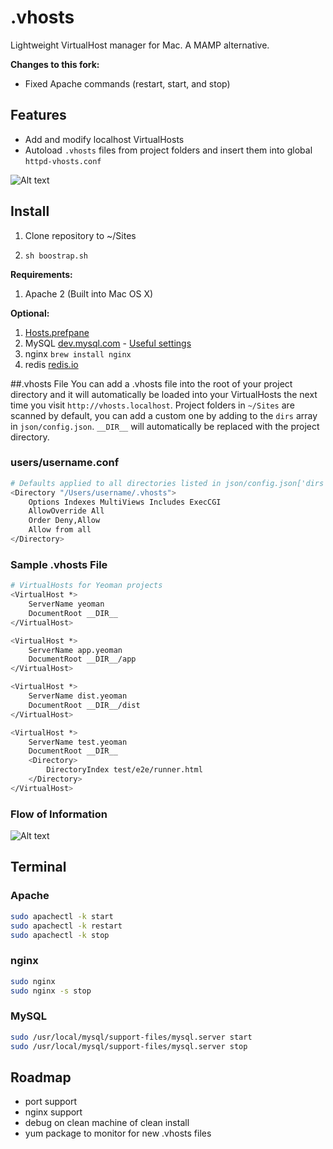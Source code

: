 # .vhosts
Lightweight VirtualHost manager for Mac. A MAMP alternative.

**Changes to this fork:**
- Fixed Apache commands (restart, start, and stop)

## Features
- Add and modify localhost VirtualHosts
- Autoload `.vhosts` files from project folders and insert them into global `httpd-vhosts.conf`

![Alt text][screenshot]

## Install
1. Clone repository to ~/Sites

2. `sh boostrap.sh`

**Requirements:**

1. Apache 2 (Built into Mac OS X)

**Optional:**

1. [Hosts.prefpane](https://github.com/specialunderwear/Hosts.prefpane/downloads)
2. MySQL [dev.mysql.com](https://dev.mysql.com/downloads/mysql/) - [Useful settings](http://www.sequelpro.com/docs/Where_are_MySQLs_Files)
3. nginx `brew install nginx`
4. redis [redis.io](http://redis.io/download)


##.vhosts File
You can add a .vhosts file into the root of your project directory and it will automatically be loaded into your VirtualHosts the next time you visit `http://vhosts.localhost`. Project folders in `~/Sites` are scanned by default, you can add a custom one by adding to the `dirs` array in `json/config.json`. `__DIR__` will automatically be replaced with the project directory.

### users/username.conf
```bash
# Defaults applied to all directories listed in json/config.json['dirs']
<Directory "/Users/username/.vhosts">
    Options Indexes MultiViews Includes ExecCGI
    AllowOverride All
    Order Deny,Allow
    Allow from all
</Directory>
```

### Sample .vhosts File
```bash
# VirtualHosts for Yeoman projects
<VirtualHost *>
    ServerName yeoman
    DocumentRoot __DIR__
</VirtualHost>

<VirtualHost *>
    ServerName app.yeoman
    DocumentRoot __DIR__/app
</VirtualHost>

<VirtualHost *>
    ServerName dist.yeoman
    DocumentRoot __DIR__/dist
</VirtualHost>

<VirtualHost *>
    ServerName test.yeoman
    DocumentRoot __DIR__
    <Directory>
        DirectoryIndex test/e2e/runner.html
    </Directory>
</VirtualHost>
```

### Flow of Information
![Alt text][process]

## Terminal
### Apache
```bash
sudo apachectl -k start
sudo apachectl -k restart
sudo apachectl -k stop
```

### nginx
```bash
sudo nginx
sudo nginx -s stop
```

### MySQL
```bash
sudo /usr/local/mysql/support-files/mysql.server start
sudo /usr/local/mysql/support-files/mysql.server stop
```
## Roadmap
- port support
- nginx support
- debug on clean machine of clean install
- yum package to monitor for new .vhosts files

[process]: ./screenshots/process.png "Flow of VirtualHost settings"
[screenshot]: ./screenshots/screenshot.png "Screenshot of .vhosts Dashboard"
